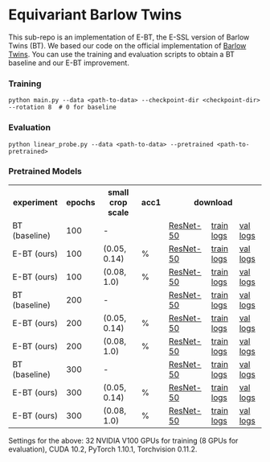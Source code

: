 # Equivariant Barlow Twins 

This sub-repo is an implementation of E-BT, the E-SSL version of Barlow Twins (BT).
We based our code on the official implementation of [Barlow Twins](https://github.com/facebookresearch/barlowtwins).
You can use the training and evaluation scripts to obtain a BT baseline and our E-BT improvement.

### Training
```
python main.py --data <path-to-data> --checkpoint-dir <checkpoint-dir> --rotation 8  # 0 for baseline
```

### Evaluation
```
python linear_probe.py --data <path-to-data> --pretrained <path-to-pretrained>
```

### Pretrained Models

<table>
  <tr>
    <th>experiment</th>
    <th>epochs</th>
    <th>small crop scale</th>
    <th>acc1</th>
    <th colspan="3">download</th>
  </tr>
  <tr>
    <td>BT (baseline)</td>
    <td>100</td>
    <td> - </td>
    <td> </td>
    <td><a href="">ResNet-50</a></td>
    <td><a href="">train logs</a></td>
    <td><a href="">val logs</a></td>
  </tr>
  <tr>
    <td>E-BT (ours)</td>
    <td>100</td>
    <td>(0.05, 0.14) </td>
    <td>%</td>
    <td><a href="">ResNet-50</a></td>
    <td><a href="">train logs</a></td>
    <td><a href="">val logs</a></td>
  </tr>
   <tr>
    <td>E-BT (ours)</td>
    <td>100</td>
    <td>(0.08, 1.0) </td>
    <td>%</td>
    <td><a href="">ResNet-50</a></td>
    <td><a href="">train logs</a></td>
    <td><a href="">val logs</a></td>
  </tr>
  <tr>
    <td>BT (baseline)</td>
    <td>200</td>
    <td> - </td>
    <td> </td>
    <td><a href="">ResNet-50</a></td>
    <td><a href="">train logs</a></td>
    <td><a href="">val logs</a></td>
  </tr>
  <tr>
    <td>E-BT (ours)</td>
    <td>200</td>
    <td>(0.05, 0.14) </td>
    <td>%</td>
    <td><a href="">ResNet-50</a></td>
    <td><a href="">train logs</a></td>
    <td><a href="">val logs</a></td>
  </tr>
   <tr>
    <td>E-BT (ours)</td>
    <td>200</td>
    <td>(0.08, 1.0) </td>
    <td>%</td>
    <td><a href="">ResNet-50</a></td>
    <td><a href="">train logs</a></td>
    <td><a href="">val logs</a></td>
  </tr>
  <tr>
    <td>BT (baseline)</td>
    <td>300</td>
    <td> - </td>
    <td> </td>
    <td><a href="">ResNet-50</a></td>
    <td><a href="">train logs</a></td>
    <td><a href="">val logs</a></td>
  </tr>
  <tr>
    <td>E-BT (ours)</td>
    <td>300</td>
    <td>(0.05, 0.14) </td>
    <td>%</td>
    <td><a href="">ResNet-50</a></td>
    <td><a href="">train logs</a></td>
    <td><a href="">val logs</a></td>
  </tr>
   <tr>
    <td>E-BT (ours)</td>
    <td>300</td>
    <td>(0.08, 1.0) </td>
    <td>%</td>
    <td><a href="">ResNet-50</a></td>
    <td><a href="">train logs</a></td>
    <td><a href="">val logs</a></td>
  </tr>
</table>

Settings for the above: 32 NVIDIA V100 GPUs for training (8 GPUs for evaluation), CUDA 10.2, PyTorch 1.10.1, Torchvision 0.11.2.
